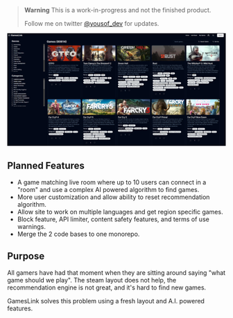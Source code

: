 > **Warning**
> This is a work-in-progress and not the finished product.
>
> Follow me on twitter [@yousof_dev](https://twitter.com/yousof_dev) for updates.

![alt text](./next-app/public/hero_image.png)

## Planned Features

-   A game matching live room where up to 10 users can connect in a "room" and use a complex AI powered algorithm to find games.
-   More user customization and allow ability to reset recommendation algorithm.
-   Allow site to work on multiple languages and get region specific games.
-   Block feature, API limiter, content safety features, and terms of use warnings.
-   Merge the 2 code bases to one monorepo.

## Purpose

All gamers have had that moment when they are sitting around saying "what game should we play". The steam layout does not help, the recommendation engine is not great, and it's hard to find new games.

GamesLink solves this problem using a fresh layout and A.I. powered features.
